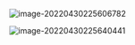 ![image-20220430225606782](C:\Users\王耀\AppData\Roaming\Typora\typora-user-images\image-20220430225606782.png)



![image-20220430225640441](C:\Users\王耀\AppData\Roaming\Typora\typora-user-images\image-20220430225640441.png)
